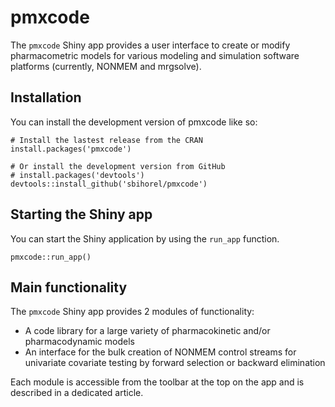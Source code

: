 
<!-- README.md is generated from README.Rmd. Please edit that file -->

# pmxcode

The `pmxcode` Shiny app provides a user interface to create or modify
pharmacometric models for various modeling and simulation software
platforms (currently, NONMEM and mrgsolve).

## Installation

You can install the development version of pmxcode like so:

    # Install the lastest release from the CRAN
    install.packages('pmxcode')

    # Or install the development version from GitHub
    # install.packages('devtools')
    devtools::install_github('sbihorel/pmxcode')

## Starting the Shiny app

You can start the Shiny application by using the `run_app` function.

    pmxcode::run_app()

## Main functionality

The `pmxcode` Shiny app provides 2 modules of functionality:

- A code library for a large variety of pharmacokinetic and/or
  pharmacodynamic models
- An interface for the bulk creation of NONMEM control streams for
  univariate covariate testing by forward selection or backward
  elimination

Each module is accessible from the toolbar at the top on the app and is
described in a dedicated article.
